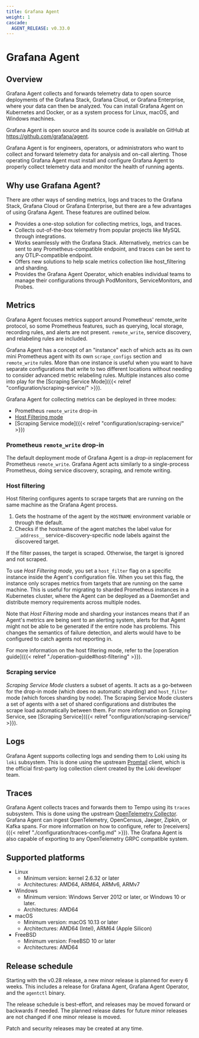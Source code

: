 ```yaml
---
title: Grafana Agent
weight: 1
cascade:
  AGENT_RELEASE: v0.33.0
---
```


# Grafana Agent

## Overview

Grafana Agent collects and forwards telemetry data to open source deployments of the Grafana Stack, Grafana Cloud, or Grafana Enterprise, where your data can then be analyzed. You can install Grafana Agent on Kubernetes and Docker, or as a system process for Linux, macOS, and Windows machines.

Grafana Agent is open source and its source code is available on GitHub at https://github.com/grafana/agent.

Grafana Agent is for engineers, operators, or administrators who want to collect and forward telemetry data for analysis and on-call alerting. Those operating Grafana Agent must install and configure Grafana Agent to properly collect telemetry data and monitor the health of running agents.

## Why use Grafana Agent?

There are other ways of sending metrics, logs and traces to the Grafana Stack, Grafana Cloud or Grafana Enterprise, but there are a few advantages of using Grafana Agent. These features are outlined below.

* Provides a one-stop solution for collecting metrics, logs, and traces.
* Collects out-of-the-box telemetry from popular projects like MySQL through integrations.
* Works seamlessly with the Grafana Stack. Alternatively, metrics can be sent to any Prometheus-compatible endpoint, and traces can be sent to any OTLP-compatible endpoint.
* Offers new solutions to help scale metrics collection like host_filtering and sharding.
* Provides the Grafana Agent Operator, which enables individual teams to manage their configurations through PodMonitors, ServiceMonitors, and Probes.

## Metrics

Grafana Agent focuses metrics support around Prometheus' remote_write protocol,
so some Prometheus features, such as querying, local storage, recording rules,
and alerts are not present. `remote_write`, service discovery, and relabeling
rules are included.

Grafana Agent has a concept of an "instance" each of which acts as
its own mini Prometheus agent with its own `scrape_configs` section and
`remote_write` rules. More than one instance is useful when you want to have
separate configurations that write to two different locations without
needing to consider advanced metric relabeling rules. Multiple instances also
come into play for the [Scraping Service Mode]({{< relref "configuration/scraping-service/" >}}).

Grafana Agent for collecting metrics can be deployed in three modes:

- Prometheus `remote_write` drop-in
- [Host Filtering mode](#host-filtering)
- [Scraping Service mode]({{< relref "configuration/scraping-service/" >}})

### Prometheus `remote_write` drop-in

The default deployment mode of Grafana Agent is a _drop-in_ replacement for
Prometheus `remote_write`. Grafana Agent acts similarly to a single-process
Prometheus, doing service discovery, scraping, and remote writing.

### Host filtering

Host filtering configures agents to scrape targets that are running on the same
machine as the Grafana Agent process.

1. Gets the hostname of the agent by the `HOSTNAME` environment variable or
   through the default.
1. Checks if the hostname of the agent matches the label value for `__address__`
   service-discovery-specific node labels against the discovered target.

If the filter passes, the target is scraped. Otherwise, the target
is ignored and not scraped.

To use _Host Filtering mode_, you set a `host_filter` flag on a specific
instance inside the Agent's configuration file. When you set this flag, the
instance only scrapes metrics from targets that are running on the same
machine. This is useful for migrating to sharded
Prometheus instances in a Kubernetes cluster, where the Agent can be deployed as
a DaemonSet and distribute memory requirements across multiple nodes.

Note that _Host Filtering_ mode and sharding your instances means that if an
Agent's metrics are being sent to an alerting system, alerts for that Agent might
not be able to be generated if the entire node has problems. This changes the
semantics of failure detection, and alerts would have to be configured to catch
agents not reporting in.

For more information on the host filtering mode, refer to the [operation
guide]({{< relref "./operation-guide#host-filtering" >}}).

### Scraping service

_Scraping Service Mode_ clusters a subset of agents. It acts as a go-between
for the drop-in mode (which does no automatic sharding) and `host_filter` mode
(which forces sharding by node). The Scraping Service Mode clusters a set of
agents with a set of shared configurations and distributes the scrape load
automatically between them. For more information on Scraping Service, see
[Scraping Service]({{< relref "configuration/scraping-service/" >}}).

## Logs

Grafana Agent supports collecting logs and sending them to Loki using its
`loki` subsystem. This is done using the upstream
[Promtail](https://grafana.com/docs/loki/latest/clients/promtail/) client,
which is the official first-party log collection client created by the Loki
developer team.

## Traces

Grafana Agent collects traces and forwards them to Tempo using its
`traces` subsystem. This is done using the upstream [OpenTelemetry Collector](https://github.com/open-telemetry/opentelemetry-collector).
Grafana Agent can ingest OpenTelemetry, OpenCensus, Jaeger, Zipkin, or Kafka spans.
For more information on how to configure, refer to [receivers]({{< relref "./configuration/traces-config.md" >}}).
The Grafana Agent is also capable of exporting to any OpenTelemetry GRPC compatible system.

## Supported platforms

* Linux
  * Minimum version: kernel 2.6.32 or later
  * Architectures: AMD64, ARM64, ARMv6, ARMv7
* Windows
  * Minimum version: Windows Server 2012 or later, or Windows 10 or later.
  * Architectures: AMD64
* macOS
  * Minimum version: macOS 10.13 or later
  * Architectures: AMD64 (Intel), ARM64 (Apple Silicon)
* FreeBSD
  * Minimum version: FreeBSD 10 or later
  * Architectures: AMD64

## Release schedule

Starting with the v0.28 release, a new minor release is planned for every 6
weeks. This includes a release for Grafana Agent, Grafana Agent Operator, and
the `agentctl` binary.

The release schedule is best-effort, and releases may be moved forward or
backwards if needed. The planned release dates for future minor releases are
not changed if one minor release is moved.

Patch and security releases may be created at any time.
